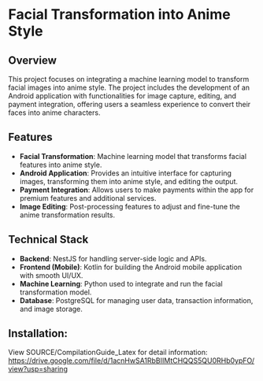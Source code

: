 # Facial Transformation into Anime Style

## Overview

This project focuses on integrating a machine learning model to transform facial images into anime style. The project includes the development of an Android application with functionalities for image capture, editing, and payment integration, offering users a seamless experience to convert their faces into anime characters.

## Features

- **Facial Transformation**: Machine learning model that transforms facial features into anime style.
- **Android Application**: Provides an intuitive interface for capturing images, transforming them into anime style, and editing the output.
- **Payment Integration**: Allows users to make payments within the app for premium features and additional services.
- **Image Editing**: Post-processing features to adjust and fine-tune the anime transformation results.
  
## Technical Stack

- **Backend**: NestJS for handling server-side logic and APIs.
- **Frontend (Mobile)**: Kotlin for building the Android mobile application with smooth UI/UX.
- **Machine Learning**: Python used to integrate and run the facial transformation model.
- **Database**: PostgreSQL for managing user data, transaction information, and image storage.

## Installation: 

View SOURCE/CompilationGuide_Latex for detail information: https://drive.google.com/file/d/1acnHwSA1RbBIIMtCHQQS5QU0RHb0ypFO/view?usp=sharing
